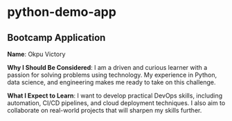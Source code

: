 # python-demo-app
## Bootcamp Application

**Name**: Okpu Victory

**Why I Should Be Considered**:
I am a driven and curious learner with a passion for solving problems using technology. My experience in Python, data science, and engineering makes me ready to take on this challenge.

**What I Expect to Learn**:
I want to develop practical DevOps skills, including automation, CI/CD pipelines, and cloud deployment techniques. I also aim to collaborate on real-world projects that will sharpen my skills further.
